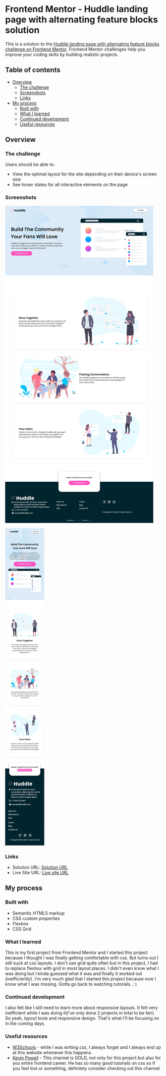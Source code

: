 # Frontend Mentor - Huddle landing page with alternating feature blocks solution

This is a solution to the [Huddle landing page with alternating feature blocks challenge on Frontend Mentor](https://www.frontendmentor.io/challenges/huddle-landing-page-with-alternating-feature-blocks-5ca5f5981e82137ec91a5100). Frontend Mentor challenges help you improve your coding skills by building realistic projects. 

## Table of contents

- [Overview](#overview)
  - [The challenge](#the-challenge)
  - [Screenshots](#screenshots)
  - [Links](#links)
- [My process](#my-process)
  - [Built with](#built-with)
  - [What I learned](#what-i-learned)
  - [Continued development](#continued-development)
  - [Useful resources](#useful-resources)


## Overview

### The challenge

Users should be able to:

- View the optimal layout for the site depending on their device's screen size
- See hover states for all interactive elements on the page

### Screenshots

![](./images/screenshot.png)

![](./images/screenshot1.png)


### Links

- Solution URL: [Solution URL](https://github.com/K4UNG/K4UNG.github.io)
- Live Site URL: [Live site URL](https://k4ung1.netlify.app)

## My process

### Built with

- Semantic HTML5 markup
- CSS custom properties
- Flexbox
- CSS Grid

### What I learned

This is my first project from Frontend Mentor and I started this project because I thought I was finally getting comfortable with css. But turns out I still suck at css layouts. I don't use grid quite often but in this project, I had to replace flexbox with grid in most layout places. I didn't even know what I was doing but I kinda guessed what it was and finally it worked out (inefficiently). I'm very much glad that I started this project because now I know what I was missing. Gotta go back to watching tutorials. : )



### Continued development

I also felt like I still need to learn more about responsive layouts. It felt very inefficient while I was doing it(I've only done 2 projects in total to be fair). So yeah, layout tools and responsive design. That's what I'll be focusing on in the coming days.


### Useful resources

- [W3Schools](https://www.w3schools.com) - while I was writing css, I always forget and I always end up at this website whenever this happens.
- [Kevin Powell](https://www.youtube.com/kevinpowell) - This channel is GOLD, not only for this project but also for you entire frontend career. He has so many good tutorials on css so if you feel lost or something, definitely consider checking out this channel.
